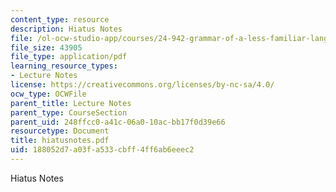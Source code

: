 ```yaml
---
content_type: resource
description: Hiatus Notes
file: /ol-ocw-studio-app/courses/24-942-grammar-of-a-less-familiar-language-spring-2003/188052d7a03fa533cbff4ff6ab6eeec2_hiatusnotes.pdf
file_size: 43905
file_type: application/pdf
learning_resource_types:
- Lecture Notes
license: https://creativecommons.org/licenses/by-nc-sa/4.0/
ocw_type: OCWFile
parent_title: Lecture Notes
parent_type: CourseSection
parent_uid: 248ffcc0-a41c-06a0-10ac-bb17f0d39e66
resourcetype: Document
title: hiatusnotes.pdf
uid: 188052d7-a03f-a533-cbff-4ff6ab6eeec2
---
```

Hiatus Notes